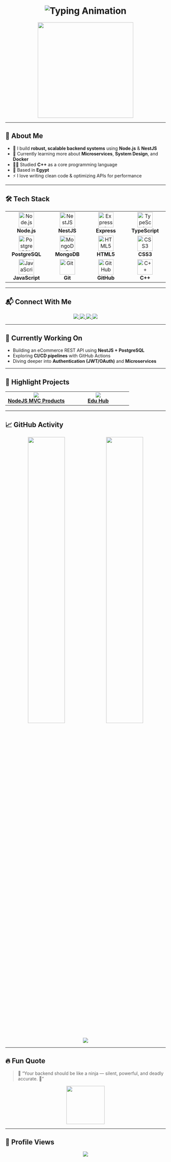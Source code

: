 <h1 align="center">
  <img src="https://readme-typing-svg.demolab.com?font=Fira+Code&size=24&duration=4000&pause=1000&color=38BDF8&center=true&vCenter=true&width=600&lines=Hey+%F0%9F%91%8B%2C+I'm+Ibrahim+Mahmoud!;Backend+Engineer+%F0%9F%92%BB+from+Egypt;Node.js+%7C+NestJS+%7C+PostgreSQL+%7C+MongoDB;Clean+Code+Lover+%F0%9F%92%AB" alt="Typing Animation">
</h1>

<p align="center">
  <img src="https://media.giphy.com/media/3o7aCTfyhYawdOXcFW/giphy.gif" width="300" />
</p>

---

## 🚀 About Me

- 🔧 I build **robust, scalable backend systems** using **Node.js** & **NestJS**
- 🌱 Currently learning more about **Microservices**, **System Design**, and **Docker**
- 👨‍🎓 Studied **C++** as a core programming language
- 📍 Based in **Egypt**
- ⚡ I love writing clean code & optimizing APIs for performance

---

## 🛠️ Tech Stack

<table align="center">
  <tr>
    <td align="center" width="140">
      <img src="https://skillicons.dev/icons?i=nodejs" width="48" alt="Node.js" /><br/>
      <b>Node.js</b>
    </td>
    <td align="center" width="140">
      <img src="https://skillicons.dev/icons?i=nestjs" width="48" alt="NestJS" /><br/>
      <b>NestJS</b>
    </td>
    <td align="center" width="140">
      <img src="https://skillicons.dev/icons?i=express" width="48" alt="Express.js" /><br/>
      <b>Express</b>
    </td>
    <td align="center" width="140">
      <img src="https://skillicons.dev/icons?i=ts" width="48" alt="TypeScript" /><br/>
      <b>TypeScript</b>
    </td>
  </tr>
  <tr>
    <td align="center" width="140">
      <img src="https://skillicons.dev/icons?i=postgresql" width="48" alt="PostgreSQL" /><br/>
      <b>PostgreSQL</b>
    </td>
    <td align="center" width="140">
      <img src="https://skillicons.dev/icons?i=mongodb" width="48" alt="MongoDB" /><br/>
      <b>MongoDB</b>
    </td>
    <td align="center" width="140">
      <img src="https://skillicons.dev/icons?i=html" width="48" alt="HTML5" /><br/>
      <b>HTML5</b>
    </td>
    <td align="center" width="140">
      <img src="https://skillicons.dev/icons?i=css" width="48" alt="CSS3" /><br/>
      <b>CSS3</b>
    </td>
  </tr>
  <tr>
    <td align="center" width="140">
      <img src="https://skillicons.dev/icons?i=javascript" width="48" alt="JavaScript" /><br/>
      <b>JavaScript</b>
    </td>
    <td align="center" width="140">
      <img src="https://skillicons.dev/icons?i=git" width="48" alt="Git" /><br/>
      <b>Git</b>
    </td>
    <td align="center" width="140">
      <img src="https://skillicons.dev/icons?i=github" width="48" alt="GitHub" /><br/>
      <b>GitHub</b>
    </td>
    <td align="center" width="140">
      <img src="https://skillicons.dev/icons?i=cpp" width="48" alt="C++" /><br/>
      <b>C++</b>
    </td>
  </tr>
</table>

---

## 📬 Connect With Me

<p align="center">
  <a href="https://www.linkedin.com/in/ibrihem-mahmoud-28a21b284/" target="_blank">
    <img src="https://img.shields.io/badge/LinkedIn-0A66C2?style=for-the-badge&logo=linkedin&logoColor=white" />
  </a>
  <a href="https://www.facebook.com/profile.php?id=100007898406653" target="_blank">
    <img src="https://img.shields.io/badge/Facebook-1877F2?style=for-the-badge&logo=facebook&logoColor=white" />
  </a>
  <a href="https://www.instagram.com/abdullmoein/" target="_blank">
    <img src="https://img.shields.io/badge/Instagram-E4405F?style=for-the-badge&logo=instagram&logoColor=white" />
  </a>
  <a href="https://iwtsp.com/201022815809" target="_blank">
    <img src="https://img.shields.io/badge/WhatsApp-25D366?style=for-the-badge&logo=whatsapp&logoColor=white" />
  </a>
</p>

---

## 🚧 Currently Working On

- Building an eCommerce REST API using **NestJS + PostgreSQL**
- Exploring **CI/CD pipelines** with GitHub Actions
- Diving deeper into **Authentication (JWT/OAuth)** and **Microservices**

---

## 📌 Highlight Projects

<table>
  <tr>
    <td align="center" width="50%">
      <a href="https://github.com/hema0987654/nodejs-mvc-products">
        <img src="https://github.com/hema0987654/Edu-Hub" />
        <br />
        <strong>NodeJS MVC Products</strong>
      </a>
    </td>
    <td align="center" width="50%">
      <a href="https://github.com/hema0987654/Edu-Hub-">
        <img src="https://github-readme-stats.vercel.app/api/pin/?username=hema0987654&repo=Edu-Hub-&theme=radical" />
        <br />
        <strong>Edu Hub</strong>
      </a>
    </td>
  </tr>
</table>

---

## 📈 GitHub Activity

<p align="center">
  <img src="https://github-readme-stats.vercel.app/api?username=ibrahemmahmoud&show_icons=true&theme=tokyonight" width="48%" />
  <img src="https://github-readme-streak-stats.herokuapp.com?user=ibrahemmahmoud&theme=tokyonight" width="48%" />
</p>

<p align="center">
  <img src="https://github-readme-activity-graph.vercel.app/graph?username=ibrahemmahmoud&theme=react-dark&area=true" />
</p>

---

## 🔥 Fun Quote

> 💬 “Your backend should be like a ninja — silent, powerful, and deadly accurate. 🥷”

<p align="center">
  <img src="https://media.giphy.com/media/f9k1tV7HyORcngKF8v/giphy.gif" width="120" />
</p>



---

## 🧮 Profile Views

<p align="center">
  <img src="https://komarev.com/ghpvc/?username=ibrahemmahmoud&label=Visitors&color=0e75b6&style=flat" />
</p>
